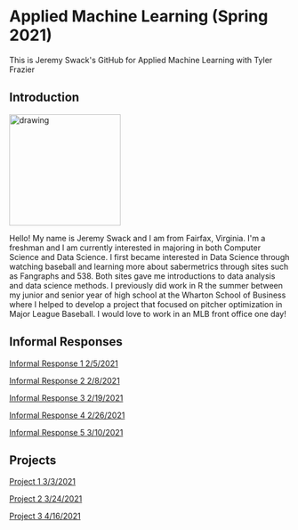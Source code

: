 # Applied Machine Learning (Spring 2021)

This is Jeremy Swack's GitHub for Applied Machine Learning with Tyler Frazier

## Introduction

<img src="Jeremy_Github.jpg" alt="drawing" width="200"/>

Hello! My name is Jeremy Swack and I am from Fairfax, Virginia. I'm a freshman and I am currently interested in majoring in both Computer Science and Data Science. I first became interested in Data Science through watching baseball and learning more about sabermetrics through sites such as Fangraphs and 538. Both sites gave me introductions to data analysis and data science methods. I previously did work in R the summer between my junior and senior year of high school at the Wharton School of Business where I helped to develop a project that focused on pitcher optimization in Major League Baseball. I would love to work in an MLB front office one day!

## Informal Responses

[Informal Response 1 2/5/2021](informal_response_1.md)

[Informal Response 2 2/8/2021](informal_response_2.md)

[Informal Response 3 2/19/2021](informal_response_3.md)

[Informal Response 4 2/26/2021](informal_response_4.md)

[Informal Response 5 3/10/2021](informal_response_5.md)

## Projects

[Project 1 3/3/2021](project_1.md)

[Project 2 3/24/2021](project_2.md)

[Project 3 4/16/2021](project_3.md)
